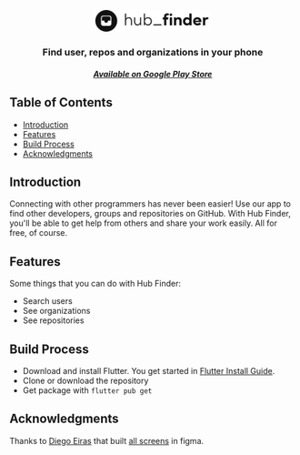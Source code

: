 <p align="center">
  <img src="/asset/images/logo_light.png" alt="hub_finder" heigth="40%" width="40%" />
</p>

<h3 align="center">Find user, repos and organizations in your phone</h3>

<h5 align="center">
  <a href="https://play.google.com/store/apps/details?id=tech.bunnie.hub_finder">Available on Google Play Store</a>
</h5>

## Table of Contents

- [Introduction](#introduction)
- [Features](#features)
- [Build Process](#build-process)
- [Acknowledgments](#acknowledgments)

## Introduction

Connecting with other programmers has never been easier! Use our app to find other developers, groups and repositories on GitHub. With Hub Finder, you'll be able to get help from others and share your work easily. All for free, of course.

## Features

Some things that you can do with Hub Finder:

* Search users
* See organizations
* See repositories

## Build Process

* Download and install Flutter. You get started in [Flutter Install Guide](https://flutter.dev/docs/get-started/install).
* Clone or download the repository
* Get package with `flutter pub get`

## Acknowledgments

Thanks to [Diego Eiras](https://github.com/lucioeiras) that built [all screens](https://www.figma.com/file/lR4FK3bOmQa9O0bOoNHn7p/Repo-Finder?node-id=17%3A334) in figma.
